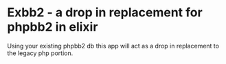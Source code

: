 # Exbb2 - a drop in replacement for phpbb2 in elixir

Using your existing phpbb2 db this app will act as a drop in replacement to the legacy php portion.